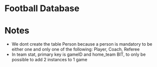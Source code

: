 # Football Database

# Notes

- We dont create the table Person because a person is mandatory to be either one and only one of the following: Player, Coach, Referee
- In team stat, primary key is gameID and home_team BIT, to only be possible to add 2 instances to 1 game 